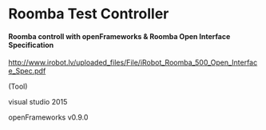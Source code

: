 # Roomba Test Controller
#### Roomba controll with openFrameworks &  Roomba Open Interface Specification

http://www.irobot.lv/uploaded_files/File/iRobot_Roomba_500_Open_Interface_Spec.pdf


(Tool)

visual studio 2015

openFrameworks v0.9.0

